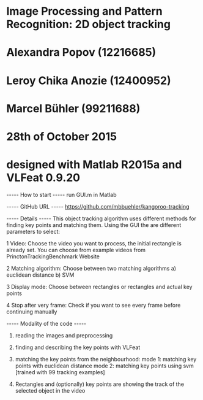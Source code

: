 # Image Processing and Pattern Recognition: 2D object tracking

# Alexandra Popov (12216685)
# Leroy Chika Anozie (12400952)
# Marcel Bühler (99211688)

# 28th of October 2015
# designed with Matlab R2015a and VLFeat 0.9.20

----- How to start -----
run GUI.m in Matlab

----- GitHub URL -----
https://github.com/mbbuehler/kangoroo-tracking

----- Details -----
This object tracking algorithm uses different methods for finding key points and matching them.
Using the GUI the are different parameters to select:

1 Video: Choose the video you want to process, the initial rectangle is already set. You can choose from example videos from PrinctonTrackingBenchmark Website
	
2 Matching algorithm: Choose between two matching algorithms
a) euclidean distance
b) SVM

3 Display mode: Choose between rectangles or rectangles and actual key points  

4 Stop after very frame: Check if you want to see every frame before continuing manually


----- Modality of the code -----

1. reading the images and preprocessing

2. finding and describing the key points with VLFeat

3. matching the key points from the neighbourhood: 
			mode 1: matching key points with euclidean distance
			mode 2: matching key points using svm [trained with 99 tracking examples]
			
4. Rectangles and (optionally) key points are showing the track of the selected object in the video
			
